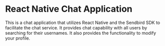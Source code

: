 # React Native Chat Application

This is a chat application that utilizes React Native and the Sendbird SDK to facilitate the chat service. It provides chat capability with all users by searching for their usernames. It also provides the functionality to modify your profile. 
